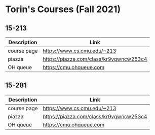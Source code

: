 # Torin's Courses (Fall 2021)

## 15-213
| Description | Link |
|--|--|
| course page | https://www.cs.cmu.edu/~213 |
| piazza | https://piazza.com/class/kr9vqwncw253c4 |
| OH queue | https://cmu.ohqueue.com |

## 15-281
| Description | Link |
|--|--|
| course page | https://www.cs.cmu.edu/~213 |
| piazza | https://piazza.com/class/kr9vqwncw253c4 |
| OH queue | https://cmu.ohqueue.com |

<!--stackedit_data:
eyJoaXN0b3J5IjpbLTExMjQwMjAyMTEsLTYwOTI1MjY0NF19
-->